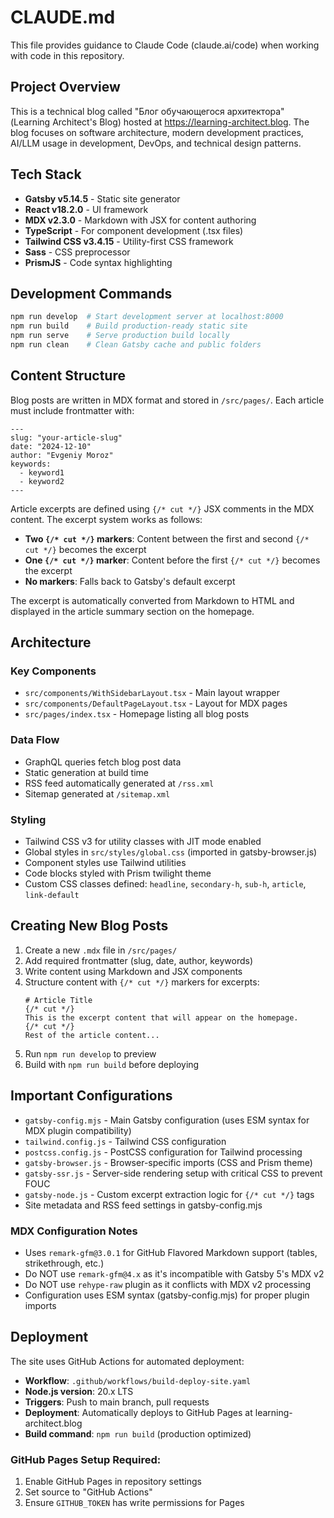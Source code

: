 # CLAUDE.md

This file provides guidance to Claude Code (claude.ai/code) when working with code in this repository.

## Project Overview

This is a technical blog called "Блог обучающегося архитектора" (Learning Architect's Blog) hosted at https://learning-architect.blog. The blog focuses on software architecture, modern development practices, AI/LLM usage in development, DevOps, and technical design patterns.

## Tech Stack

- **Gatsby v5.14.5** - Static site generator
- **React v18.2.0** - UI framework  
- **MDX v2.3.0** - Markdown with JSX for content authoring
- **TypeScript** - For component development (.tsx files)
- **Tailwind CSS v3.4.15** - Utility-first CSS framework
- **Sass** - CSS preprocessor
- **PrismJS** - Code syntax highlighting

## Development Commands

```bash
npm run develop  # Start development server at localhost:8000
npm run build    # Build production-ready static site
npm run serve    # Serve production build locally
npm run clean    # Clean Gatsby cache and public folders
```

## Content Structure

Blog posts are written in MDX format and stored in `/src/pages/`. Each article must include frontmatter with:

```mdx
---
slug: "your-article-slug"
date: "2024-12-10"
author: "Evgeniy Moroz"
keywords:
  - keyword1
  - keyword2
---
```

Article excerpts are defined using `{/* cut */}` JSX comments in the MDX content. The excerpt system works as follows:

- **Two `{/* cut */}` markers**: Content between the first and second `{/* cut */}` becomes the excerpt
- **One `{/* cut */}` marker**: Content before the first `{/* cut */}` becomes the excerpt  
- **No markers**: Falls back to Gatsby's default excerpt

The excerpt is automatically converted from Markdown to HTML and displayed in the article summary section on the homepage.

## Architecture

### Key Components
- `src/components/WithSidebarLayout.tsx` - Main layout wrapper
- `src/components/DefaultPageLayout.tsx` - Layout for MDX pages
- `src/pages/index.tsx` - Homepage listing all blog posts

### Data Flow
- GraphQL queries fetch blog post data
- Static generation at build time
- RSS feed automatically generated at `/rss.xml`
- Sitemap generated at `/sitemap.xml`

### Styling
- Tailwind CSS v3 for utility classes with JIT mode enabled
- Global styles in `src/styles/global.css` (imported in gatsby-browser.js)
- Component styles use Tailwind utilities
- Code blocks styled with Prism twilight theme
- Custom CSS classes defined: `headline`, `secondary-h`, `sub-h`, `article`, `link-default`

## Creating New Blog Posts

1. Create a new `.mdx` file in `/src/pages/`
2. Add required frontmatter (slug, date, author, keywords)
3. Write content using Markdown and JSX components
4. Structure content with `{/* cut */}` markers for excerpts:
   ```mdx
   # Article Title
   {/* cut */}
   This is the excerpt content that will appear on the homepage.
   {/* cut */}
   Rest of the article content...
   ```
5. Run `npm run develop` to preview
6. Build with `npm run build` before deploying

## Important Configurations

- `gatsby-config.mjs` - Main Gatsby configuration (uses ESM syntax for MDX plugin compatibility)
- `tailwind.config.js` - Tailwind CSS configuration  
- `postcss.config.js` - PostCSS configuration for Tailwind processing
- `gatsby-browser.js` - Browser-specific imports (CSS and Prism theme)
- `gatsby-ssr.js` - Server-side rendering setup with critical CSS to prevent FOUC
- `gatsby-node.js` - Custom excerpt extraction logic for `{/* cut */}` tags
- Site metadata and RSS feed settings in gatsby-config.mjs

### MDX Configuration Notes
- Uses `remark-gfm@3.0.1` for GitHub Flavored Markdown support (tables, strikethrough, etc.)
- Do NOT use `remark-gfm@4.x` as it's incompatible with Gatsby 5's MDX v2
- Do NOT use `rehype-raw` plugin as it conflicts with MDX v2 processing
- Configuration uses ESM syntax (gatsby-config.mjs) for proper plugin imports

## Deployment

The site uses GitHub Actions for automated deployment:
- **Workflow**: `.github/workflows/build-deploy-site.yaml`
- **Node.js version**: 20.x LTS
- **Triggers**: Push to main branch, pull requests
- **Deployment**: Automatically deploys to GitHub Pages at learning-architect.blog
- **Build command**: `npm run build` (production optimized)

### GitHub Pages Setup Required:
1. Enable GitHub Pages in repository settings
2. Set source to "GitHub Actions" 
3. Ensure `GITHUB_TOKEN` has write permissions for Pages